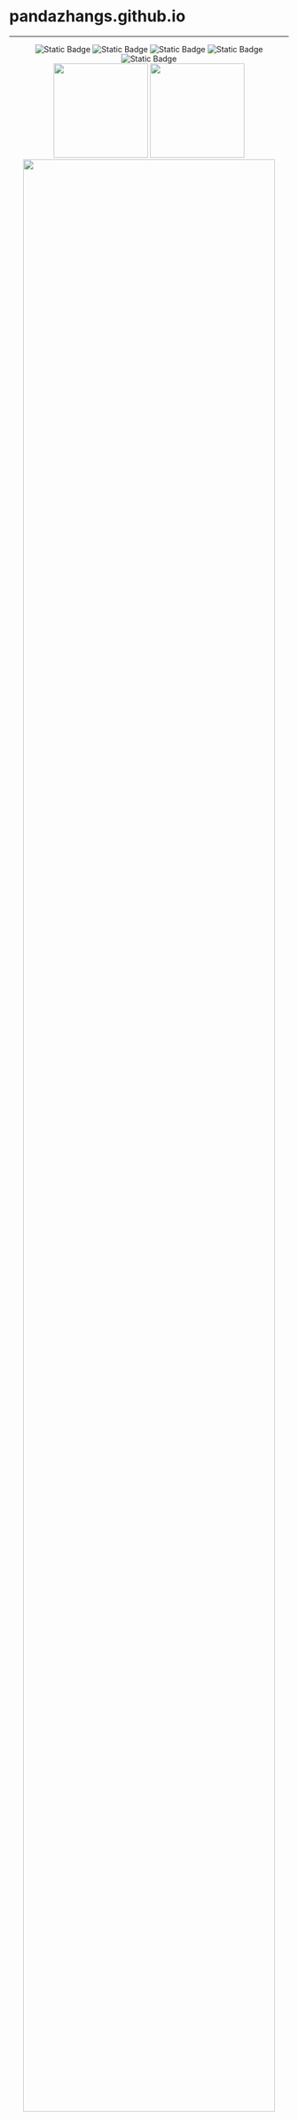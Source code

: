 # pandazhangs.github.io
-----
<div align="center">
<img alt="Static Badge" src="https://img.shields.io/badge/love-linux-blue">
<img alt="Static Badge" src="https://img.shields.io/badge/learn-go-green">
<img alt="Static Badge" src="https://img.shields.io/badge/c%2Fcpp-green">
<img alt="Static Badge" src="https://img.shields.io/badge/rust-orange">
<img alt="Static Badge" src="https://img.shields.io/badge/python-blue">
</div>





<div align="center">
<span>  </span>
<img height="170px" src="https://github-readme-stats.vercel.app/api?username=daidaiJ&theme=vue-dark&show_icons=true" /><span>  </span><img height="170px" src="https://github-readme-stats.vercel.app/api/top-langs/?username=daidaiJ&theme=vue-dark&show_icons=true&layout=compact&langs_count=8" />
<span>  </span>
 <img  width="95%" src="https://github-readme-activity-graph.vercel.app/graph?username=daidaiJ&theme=vue&radius=10"/>
</div>

<!--START_SECTION:waka-->

```txt
Python     14 hrs 47 mins  ██████████████▒░░░░░░░░░░   57.26 %
Markdown   4 hrs 57 mins   ████▓░░░░░░░░░░░░░░░░░░░░   19.18 %
Go         4 hrs 12 mins   ████░░░░░░░░░░░░░░░░░░░░░   16.29 %
TOML       46 mins         ▓░░░░░░░░░░░░░░░░░░░░░░░░   02.99 %
C          45 mins         ▓░░░░░░░░░░░░░░░░░░░░░░░░   02.95 %
```

<!--END_SECTION:waka-->

